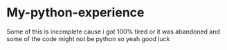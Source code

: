 # My-python-experience
Some of this is incomplete cause i got 100% tired or it was abandoned and some of the code might not be python so yeah good luck
